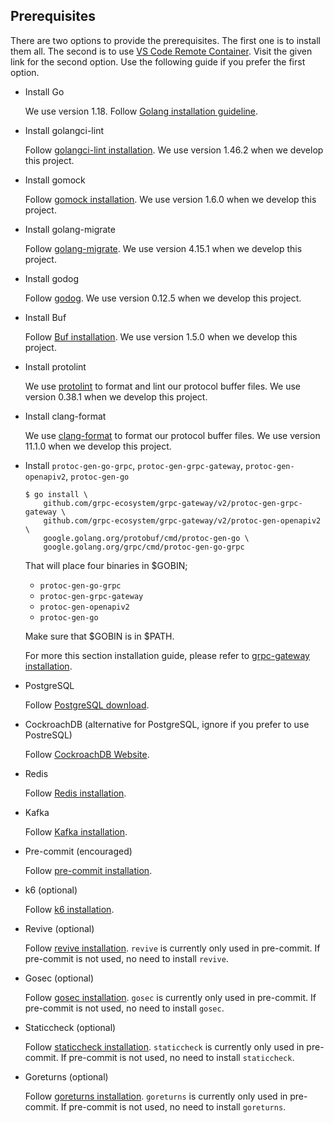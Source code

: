 ## Prerequisites

There are two options to provide the prerequisites. The first one is to install them all. The second is to use [VS Code Remote Container](https://code.visualstudio.com/docs/remote/containers). Visit the given link for the second option. Use the following guide if you prefer the first option.

- Install Go

    We use version 1.18. Follow [Golang installation guideline](https://golang.org/doc/install).

- Install golangci-lint

    Follow [golangci-lint installation](https://golangci-lint.run/usage/install/).
    We use version 1.46.2 when we develop this project.

- Install gomock

    Follow [gomock installation](https://github.com/golang/mock).
    We use version 1.6.0 when we develop this project.

- Install golang-migrate

    Follow [golang-migrate](https://github.com/golang-migrate/migrate/blob/master/cmd/migrate/README.md).
    We use version 4.15.1 when we develop this project.

- Install godog

    Follow [godog](https://github.com/cucumber/godog/#install).
    We use version 0.12.5 when we develop this project.

- Install Buf

    Follow [Buf installation](https://docs.buf.build/installation).
    We use version 1.5.0 when we develop this project.

- Install protolint

    We use [protolint](https://github.com/yoheimuta/protolint) to format and lint our protocol buffer files.
    We use version 0.38.1 when we develop this project.

- Install clang-format

    We use [clang-format](https://clang.llvm.org/docs/ClangFormat.html) to format our protocol buffer files.
    We use version 11.1.0 when we develop this project.

- Install `protoc-gen-go-grpc`, `protoc-gen-grpc-gateway`, `protoc-gen-openapiv2`, `protoc-gen-go`

    ```
    $ go install \
        github.com/grpc-ecosystem/grpc-gateway/v2/protoc-gen-grpc-gateway \
        github.com/grpc-ecosystem/grpc-gateway/v2/protoc-gen-openapiv2 \
        google.golang.org/protobuf/cmd/protoc-gen-go \
        google.golang.org/grpc/cmd/protoc-gen-go-grpc
    ```

    That will place four binaries in $GOBIN;

    - `protoc-gen-go-grpc`
    - `protoc-gen-grpc-gateway`
    - `protoc-gen-openapiv2`
    - `protoc-gen-go`

    Make sure that $GOBIN is in $PATH.

    For more this section installation guide, please refer to [grpc-gateway installation](https://github.com/grpc-ecosystem/grpc-gateway#installation).

- PostgreSQL

    Follow [PostgreSQL download](https://www.postgresql.org/download/).

- CockroachDB (alternative for PostgreSQL, ignore if you prefer to use PostreSQL)

    Follow [CockroachDB Website](https://www.cockroachlabs.com/docs/cockroachcloud/quickstart.html).

- Redis

    Follow [Redis installation](https://redis.io/topics/quickstart).

- Kafka

    Follow [Kafka installation](https://kafka.apache.org/quickstart).

- Pre-commit (encouraged)

    Follow [pre-commit installation](https://pre-commit.com/#installation).

- k6 (optional)

    Follow [k6 installation](https://k6.io/docs/getting-started/installation/).

- Revive (optional)

    Follow [revive installation](https://github.com/mgechev/revive#installation).
    `revive` is currently only used in pre-commit. If pre-commit is not used, no need to install `revive`.

- Gosec (optional)

    Follow [gosec installation](https://github.com/securego/gosec#install).
    `gosec` is currently only used in pre-commit. If pre-commit is not used, no need to install `gosec`.

- Staticcheck (optional)

    Follow [staticcheck installation](https://staticcheck.io/docs/getting-started/#installation).
    `staticcheck` is currently only used in pre-commit. If pre-commit is not used, no need to install `staticcheck`.

- Goreturns (optional)

    Follow [goreturns installation](https://github.com/sqs/goreturns).
    `goreturns` is currently only used in pre-commit. If pre-commit is not used, no need to install `goreturns`.
